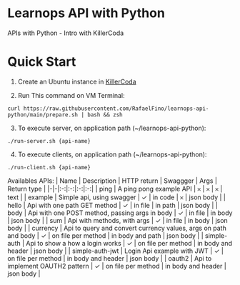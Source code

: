 # Learnops API with Python
APIs with Python - Intro with KillerCoda

# Quick Start
1. Create an Ubuntu instance in [KillerCoda](https://killercoda.com/playgrounds/scenario/ubuntu)

2. Run This command on VM Terminal:
```
curl https://raw.githubusercontent.com/RafaelFino/learnops-api-python/main/prepare.sh | bash && zsh
```

3. To execute server, on application path (~/learnops-api-python):
```
./run-server.sh {api-name}
```

4. To execute clients, on application path (~/learnops-api-python):
```
./run-client.sh {api-name}
```

Availables APIs:
| Name | Description | HTTP return | Swaggger | Args | Return type |
|-|-|:-:|:-:|:-:|:-:|
| ping | A ping pong example API | &#x10102; | &#x10102; | &#x10102; | text |
| example | Simple api, using swagger | &#x2713; | in code | &#x10102; | json body |
| hello | Api with one path GET method | &#x2713; | in file | in path | json body |
| body | Api with one POST method, passing args in body | &#x2713; | in file | in body | json body |
| sum | Api with methods, with args | &#x2713; | in file | in body | json body |
| currency | Api to query and convert currency values, args on path and body | &#x2713; | on file per method | in body and path | json body |
| simple-auth | Api to show a how a login works | &#x2713; | on file per method | in body and header | json body |
| simple-auth-jwt | Login Api example with JWT | &#x2713; | on file per method | in body and header | json body |
| oauth2 | Api to implement OAUTH2 pattern | &#x2713; | on file per method | in body and header | json body |
